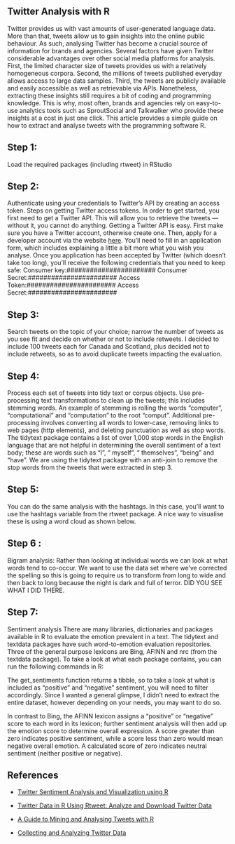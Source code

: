 ## Twitter Analysis with R

Twitter provides us with vast amounts of user-generated language data. More than that, tweets allow us to gain insights into the online public behaviour. As such, analysing Twitter has become a crucial source of information for brands and agencies. Several factors have given Twitter considerable advantages over other social media platforms for analysis. First, the limited character size of tweets provides us with a relatively homogeneous corpora. Second, the millions of tweets published everyday allows access to large data samples. Third, the tweets are publicly available and easily accessible as well as retrievable via APIs.
Nonetheless, extracting these insights still requires a bit of coding and programming knowledge. This is why, most often, brands and agencies rely on easy-to-use analytics tools such as SproutSocial and Talkwalker who provide these insights at a cost in just one click. This article provides a simple guide on how to extract and analyse tweets with the programming software R.

## Step 1: 

Load the required packages (including rtweet) in RStudio

## Step 2: 

Authenticate using your credentials to Twitter’s API by creating an access token. Steps on getting Twitter access tokens.
In order to get started, you first need to get a Twitter API. This will allow you to retrieve the tweets — without it, you cannot do anything. Getting a Twitter API is easy. First make sure you have a Twitter account, otherwise create one. Then, apply for a developer account via the website [here]( https://developer.twitter.com/en/apply-for-access.html). You’ll need to fill in an application form, which includes explaining a little a bit more what you wish you analyse. Once you application has been accepted by Twitter (which doesn’t take too long), you’ll receive the following credentials that you need to keep safe:
Consumer key:#######################
Consumer Secret:#######################
Access Token:#######################
Access Secret:#######################

## Step 3: 

Search tweets on the topic of your choice; narrow the number of tweets as you see fit and decide on whether or not to include retweets. I decided to include 100 tweets each for Canada and Scotland, plus decided not to include retweets, so as to avoid duplicate tweets impacting the evaluation.

## Step 4: 

Process each set of tweets into tidy text or corpus objects. 
Use pre-processing text transformations to clean up the tweets; this includes stemming words. An example of stemming is rolling the words “computer”, “computational” and “computation” to the root “comput”.
Additional pre-processing involves converting all words to lower-case, removing links to web pages (http elements), and deleting punctuation as well as stop words. The tidytext package contains a list of over 1,000 stop words in the English language that are not helpful in determining the overall sentiment of a text body; these are words such as “I”, “ myself”, “ themselves”, “being” and “have”. We are using the tidytext package with an anti-join to remove the stop words from the tweets that were extracted in step 3.


## Step 5: 

You can do the same analysis with the hashtags. In this case, you’ll want to use the hashtags variable from the rtweet package. A nice way to visualise these is using a word cloud as shown below.

## Step 6 : 
Bigram analysis:
Rather than looking at individual words we can look at what words tend to co-occur. We want to use the data set where we’ve corrected the spelling so this is going to require us to transform from long to wide and then back to long because the night is dark and full of terror. DID YOU SEE WHAT I DID THERE.

## Step 7: 

Sentiment analysis There are many libraries, dictionaries and packages available in R to evaluate the emotion prevalent in a text. The tidytext and textdata packages have such word-to-emotion evaluation repositories. Three of the general purpose lexicons are Bing, AFINN and nrc (from the textdata package).
To take a look at what each package contains, you can run the following commands in R:

The get_sentiments function returns a tibble, so to take a look at what is included as “positive” and “negative” sentiment, you will need to filter accordingly. Since I wanted a general glimpse, I didn’t need to extract the entire dataset, however depending on your needs, you may want to do so.

In contrast to Bing, the AFINN lexicon assigns a “positive” or “negative” score to each word in its lexicon; further sentiment analysis will then add up the emotion score to determine overall expression. A score greater than zero indicates positive sentiment, while a score less than zero would mean negative overall emotion. A calculated score of zero indicates neutral sentiment (neither positive or negative).

## References

+ [Twitter Sentiment Analysis and Visualization using R](https://towardsdatascience.com/twitter-sentiment-analysis-and-visualization-using-r-22e1f70f6967)

+ [Twitter Data in R Using Rtweet: Analyze and Download Twitter Data](https://www.earthdatascience.org/courses/earth-analytics/get-data-using-apis/use-twitter-api-r/)

+ [A Guide to Mining and Analysing Tweets with R](https://towardsdatascience.com/a-guide-to-mining-and-analysing-tweets-with-r-2f56818fdd16)

+ [Collecting and Analyzing Twitter Data](https://mkearney.github.io/nicar_tworkshop/#47)


